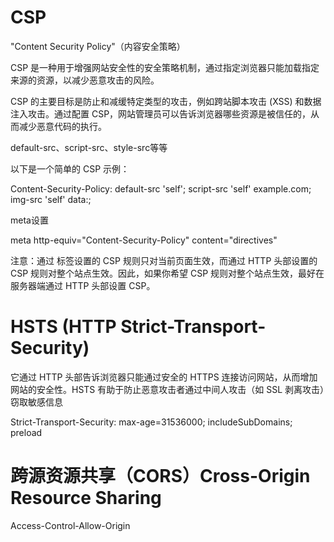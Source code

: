 #  CSP
"Content Security Policy"（内容安全策略）

CSP 是一种用于增强网站安全性的安全策略机制，通过指定浏览器只能加载指定来源的资源，以减少恶意攻击的风险。

CSP 的主要目标是防止和减缓特定类型的攻击，例如跨站脚本攻击 (XSS) 和数据注入攻击。通过配置 CSP，网站管理员可以告诉浏览器哪些资源是被信任的，从而减少恶意代码的执行。

default-src、script-src、style-src等等

以下是一个简单的 CSP 示例：

Content-Security-Policy: default-src 'self'; script-src 'self' example.com; img-src 'self' data:;

meta设置

meta http-equiv="Content-Security-Policy" content="directives"

注意：通过 <meta> 标签设置的 CSP 规则只对当前页面生效，而通过 HTTP 头部设置的 CSP 规则对整个站点生效。因此，如果你希望 CSP 规则对整个站点生效，最好在服务器端通过 HTTP 头部设置 CSP。

# HSTS (HTTP Strict-Transport-Security)

它通过 HTTP 头部告诉浏览器只能通过安全的 HTTPS 连接访问网站，从而增加网站的安全性。HSTS 有助于防止恶意攻击者通过中间人攻击（如 SSL 剥离攻击）窃取敏感信息

Strict-Transport-Security: max-age=31536000; includeSubDomains; preload

# 跨源资源共享（CORS）Cross-Origin Resource Sharing

Access-Control-Allow-Origin
